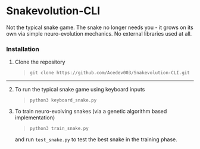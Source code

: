 # Snakevolution-CLI
 Not the typical snake game. The snake no longer needs you - it grows on its own via simple neuro-evolution mechanics. No external libraries used at all.

 ### Installation

1. Clone the repository
    >`git clone https://github.com/Acedev003/Snakevolution-CLI.git`
---
2. To run the typical snake game using keyboard inputs
   > `python3 keyboard_snake.py`

3. To train neuro-evolving snakes (via a genetic algorithm based implementation)
    > `python3 train_snake.py`

    and run `test_snake.py` to test the best snake in the training phase.

